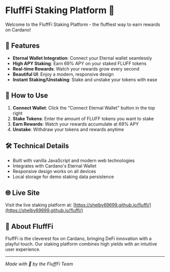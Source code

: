 # FluffFi Staking Platform 🦊

Welcome to the FluffFi Staking Platform - the fluffiest way to earn rewards on Cardano!

## 🚀 Features

- **Eternal Wallet Integration**: Connect your Eternal wallet seamlessly
- **High APY Staking**: Earn 69% APY on your staked FLUFF tokens
- **Real-time Rewards**: Watch your rewards grow every second
- **Beautiful UI**: Enjoy a modern, responsive design
- **Instant Staking/Unstaking**: Stake and unstake your tokens with ease

## 🎯 How to Use

1. **Connect Wallet**: Click the "Connect Eternal Wallet" button in the top right
2. **Stake Tokens**: Enter the amount of FLUFF tokens you want to stake
3. **Earn Rewards**: Watch your rewards accumulate at 69% APY
4. **Unstake**: Withdraw your tokens and rewards anytime

## 🛠️ Technical Details

- Built with vanilla JavaScript and modern web technologies
- Integrates with Cardano's Eternal Wallet
- Responsive design works on all devices
- Local storage for demo staking data persistence

## 🌐 Live Site

Visit the live staking platform at: [https://shelby69699.github.io/fluffi/](https://shelby69699.github.io/fluffi/)

## 🦊 About FluffFi

FluffFi is the cleverest fox on Cardano, bringing DeFi innovation with a playful touch. Our staking platform combines high yields with an intuitive user experience.

---

*Made with 🧡 by the FluffFi Team* 